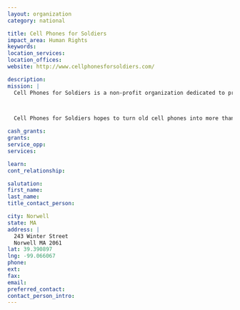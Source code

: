 ```yaml
---
layout: organization
category: national

title: Cell Phones for Soldiers
impact_area: Human Rights
keywords: 
location_services: 
location_offices: 
website: http://www.cellphonesforsoldiers.com/

description: 
mission: |
  Cell Phones for Soldiers is a non-profit organization dedicated to providing deployed and returning troops cost-free methods to communicate with family while serving in the United States military.

   

  Cell Phones for Soldiers hopes to turn old cell phones into more than 12 million minutes of prepaid calling cards for U.S. troops stationed overseas in 2008. To do so, Cell Phones for Soldiers expects to collect 50,000 cell phones each month through a network of more than 3,000 collection sites across the country. This helps soldiers call their families while they are overseas.

cash_grants: 
grants: 
service_opp: 
services: 

learn: 
cont_relationship: 

salutation: 
first_name: 
last_name: 
title_contact_person: 

city: Norwell
state: MA
address: |
  243 Winter Street  
  Norwell MA 2061
lat: 39.390897
lng: -99.066067
phone: 
ext: 
fax: 
email: 
preferred_contact: 
contact_person_intro: 
---
```

